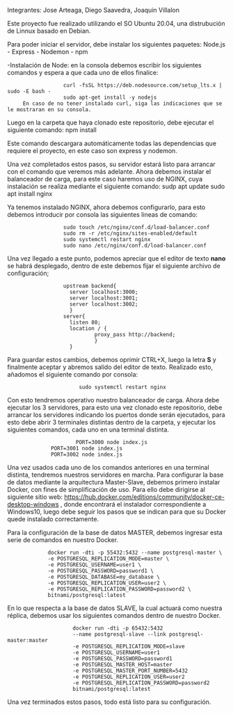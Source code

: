 Integrantes: Jose Arteaga, Diego Saavedra, Joaquin  Villalon


Este proyecto fue realizado utilizando el SO Ubuntu 20.04, una distrubución de Linnux basado en Debian.

Para poder iniciar el servidor, debe instalar los siguientes paquetes: Node.js - Express - Nodemon - npm

-Instalación de Node: en la consola debemos escribir los siguientes comandos y espera a que cada uno de ellos finalice: 
        
                      curl -fsSL https://deb.nodesource.com/setup_lts.x | sudo -E bash -
                      sudo apt-get install -y nodejs
         En caso de no tener instalado curl, siga las indicaciones que se le mostraran en su consola.
         
Luego en la carpeta que haya clonado este repositorio, debe ejecutar el siguiente comando:
                      npm install
                      
Este comando descargara automáticamente todas las dependencias que requiere el proyecto, en este caso son express y nodemon.

Una vez completados estos pasos, su servidor estará listo para arrancar con el comando que veremos más adelante.
Ahora debemos instalar el balanceador de carga, para este caso haremos uso de NGINX, cuya instalación se realiza mediante el siguiente comando:
                      sudp apt update
                      sudo apt install nginx
                      
Ya tenemos instalado NGINX, ahora debemos configurarlo, para esto debemos introducir por consola las siguientes lineas de comando:
            
                      sudo touch /etc/nginx/conf.d/load-balancer.conf
                      sudo rm -r /etc/nginx/sites-enabled/default
                      sudo systemctl restart nginx
                      sudo nano /etc/nginx/conf.d/load-balancer.conf
          
Una vez llegado a este punto, podemos apreciar que el editor de texto __nano__ se habrá desplegado, dentro de este debemos fijar el siguiente archivo de configuración;
                        
                      upstream backend{
                        server localhost:3000;
                        server localhost:3001;
                        server localhost:3002;
                        }
                      server{
                        listen 80;
                        location / {
                                proxy_pass http://backend;
                                }
                        }
                     
                      
Para guardar estos cambios, debemos oprimir CTRL+X, luego la letra __S__ y finalmente aceptar y abremos salido del editor de texto. Realizado esto, añadomos el siguiente comando por consola:
```
                       sudo systemctl restart nginx
```

Con esto tendremos operativo nuestro balanceador de carga.
Ahora debe ejecutar los 3 servidores, para esto una vez clonado este repositorio, debe arrancar los servidores indicando los puertos donde serán ejecutados, para esto debe abrir 3 terminales distintas dentro de la carpeta, y ejecutar los siguientes comandos, cada uno en una terminal distinta.
``` 
                      PORT=3000 node index.js
		      PORT=3001 node index.js
		      PORT=3002 node index.js
```

Una vez usados cada uno de los comandos anteriores en una terminal distinta, tendremos nuestros servidores en marcha.
Para configurar la base de datos mediante la arquitectura Master-Slave, debemos primero instalar Docker, con fines de simplificación de uso.
Para ello debe dirigirse al siguiente sitio web: https://hub.docker.com/editions/community/docker-ce-desktop-windows , donde encontrará el instalador correspondiente a Windows10, luego debe seguir los pasos que se indican para que su Docker quede instalado correctamente.

Para la configuración de la base de datos MASTER, debemos ingresar esta serie de comandos en nuestro Docker.

```
		     docker run -dti -p 55432:5432 --name postgresql-master \
  		     -e POSTGRESQL_REPLICATION_MODE=master \
 		     -e POSTGRESQL_USERNAME=user1 \
 		     -e POSTGRESQL_PASSWORD=password1 \
 		     -e POSTGRESQL_DATABASE=my_database \
 		     -e POSTGRESQL_REPLICATION_USER=user2 \
 		     -e POSTGRESQL_REPLICATION_PASSWORD=password2 \
 		     bitnami/postgresql:latest     
```
          
En lo que respecta a la base de datos SLAVE, la cual actuará como nuestra réplica, debemos usar los siguientes comandos dentro de nuestro Docker.

```
                     docker run -dti -p 65432:5432
                     --name postgresql-slave --link postgresql-master:master
                     -e POSTGRESQL_REPLICATION_MODE=slave
                     -e POSTGRESQL_USERNAME=user1
                     -e POSTGRESQL_PASSWORD=password1
                     -e POSTGRESQL_MASTER_HOST=master
                     -e POSTGRESQL_MASTER_PORT_NUMBER=5432
                     -e POSTGRESQL_REPLICATION_USER=user2
                     -e POSTGRESQL_REPLICATION_PASSWORD=password2
                     bitnami/postgresql:latest

```
Una vez terminados estos pasos, todo está listo para su configuración.
